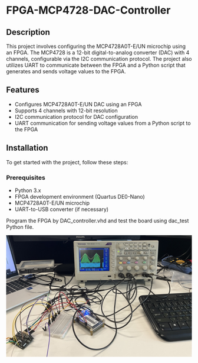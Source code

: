 # FPGA-MCP4728-DAC-Controller

## Description
This project involves configuring the MCP4728A0T-E/UN microchip using an FPGA. The MCP4728 is a 12-bit digital-to-analog converter (DAC) with 4 channels, configurable via the I2C communication protocol. The project also utilizes UART to communicate between the FPGA and a Python script that generates and sends voltage values to the FPGA.

## Features
- Configures MCP4728A0T-E/UN DAC using an FPGA
- Supports 4 channels with 12-bit resolution
- I2C communication protocol for DAC configuration
- UART communication for sending voltage values from a Python script to the FPGA

## Installation
To get started with the project, follow these steps:

### Prerequisites
- Python 3.x
- FPGA development environment (Quartus DE0-Nano)
- MCP4728A0T-E/UN microchip
- UART-to-USB converter (if necessary)

Program the FPGA by DAC_controller.vhd and test the board using dac_test Python file.

![Test Result](img/test_result.JPG)

